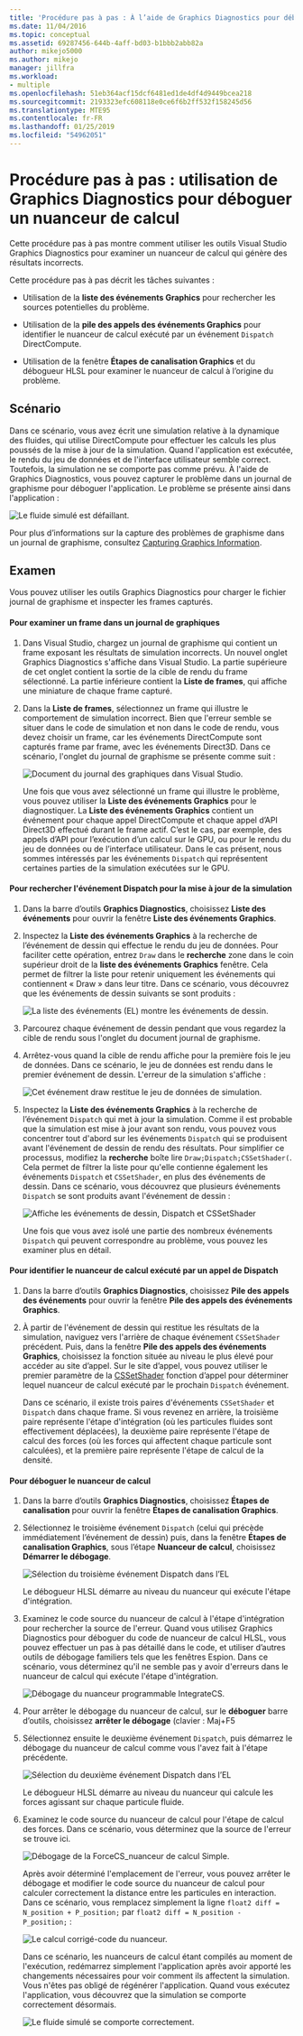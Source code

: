 ```yaml
---
title: 'Procédure pas à pas : À l’aide de Graphics Diagnostics pour déboguer un nuanceur de calcul | Microsoft Docs'
ms.date: 11/04/2016
ms.topic: conceptual
ms.assetid: 69287456-644b-4aff-bd03-b1bbb2abb82a
author: mikejo5000
ms.author: mikejo
manager: jillfra
ms.workload:
- multiple
ms.openlocfilehash: 51eb364acf15dcf6481ed1de4df4d9449bcea218
ms.sourcegitcommit: 2193323efc608118e0ce6f6b2ff532f158245d56
ms.translationtype: MTE95
ms.contentlocale: fr-FR
ms.lasthandoff: 01/25/2019
ms.locfileid: "54962051"
---
```

# <a name="walkthrough-using-graphics-diagnostics-to-debug-a-compute-shader"></a>Procédure pas à pas : utilisation de Graphics Diagnostics pour déboguer un nuanceur de calcul
Cette procédure pas à pas montre comment utiliser les outils Visual Studio Graphics Diagnostics pour examiner un nuanceur de calcul qui génère des résultats incorrects.  
  
 Cette procédure pas à pas décrit les tâches suivantes :  
  
-   Utilisation de la **liste des événements Graphics** pour rechercher les sources potentielles du problème.  
  
-   Utilisation de la **pile des appels des événements Graphics** pour identifier le nuanceur de calcul exécuté par un événement `Dispatch` DirectCompute.  
  
-   Utilisation de la fenêtre **Étapes de canalisation Graphics** et du débogueur HLSL pour examiner le nuanceur de calcul à l’origine du problème.  
  
## <a name="scenario"></a>Scénario  
 Dans ce scénario, vous avez écrit une simulation relative à la dynamique des fluides, qui utilise DirectCompute pour effectuer les calculs les plus poussés de la mise à jour de la simulation. Quand l'application est exécutée, le rendu du jeu de données et de l'interface utilisateur semble correct. Toutefois, la simulation ne se comporte pas comme prévu. À l'aide de Graphics Diagnostics, vous pouvez capturer le problème dans un journal de graphisme pour déboguer l'application. Le problème se présente ainsi dans l'application :  
  
 ![Le fluide simulé est défaillant. ](media/gfx_diag_demo_compute_shader_fluid_problem.png "gfx_diag_demo_compute_shader_fluid_problem")  
  
 Pour plus d’informations sur la capture des problèmes de graphisme dans un journal de graphisme, consultez [Capturing Graphics Information](capturing-graphics-information.md).  
  
## <a name="investigation"></a>Examen  
 Vous pouvez utiliser les outils Graphics Diagnostics pour charger le fichier journal de graphisme et inspecter les frames capturés.  
  
#### <a name="to-examine-a-frame-in-a-graphics-log"></a>Pour examiner un frame dans un journal de graphiques  
  
1. Dans Visual Studio, chargez un journal de graphisme qui contient un frame exposant les résultats de simulation incorrects. Un nouvel onglet Graphics Diagnostics s'affiche dans Visual Studio. La partie supérieure de cet onglet contient la sortie de la cible de rendu du frame sélectionné. La partie inférieure contient la **Liste de frames**, qui affiche une miniature de chaque frame capturé.  
  
2. Dans la **Liste de frames**, sélectionnez un frame qui illustre le comportement de simulation incorrect. Bien que l'erreur semble se situer dans le code de simulation et non dans le code de rendu, vous devez choisir un frame, car les événements DirectCompute sont capturés frame par frame, avec les événements Direct3D. Dans ce scénario, l'onglet du journal de graphisme se présente comme suit :  
  
    ![Document du journal des graphiques dans Visual Studio. ](media/gfx_diag_demo_compute_shader_fluid_step_1.png "gfx_diag_demo_compute_shader_fluid_step_1")  
  
   Une fois que vous avez sélectionné un frame qui illustre le problème, vous pouvez utiliser la **Liste des événements Graphics** pour le diagnostiquer. La **Liste des événements Graphics** contient un événement pour chaque appel DirectCompute et chaque appel d’API Direct3D effectué durant le frame actif. C’est le cas, par exemple, des appels d’API pour l’exécution d’un calcul sur le GPU, ou pour le rendu du jeu de données ou de l’interface utilisateur. Dans le cas présent, nous sommes intéressés par les événements `Dispatch` qui représentent certaines parties de la simulation exécutées sur le GPU.  
  
#### <a name="to-find-the-dispatch-event-for-the-simulation-update"></a>Pour rechercher l'événement Dispatch pour la mise à jour de la simulation  
  
1. Dans la barre d’outils **Graphics Diagnostics**, choisissez **Liste des événements** pour ouvrir la fenêtre **Liste des événements Graphics**.  
  
2. Inspectez la **Liste des événements Graphics** à la recherche de l’événement de dessin qui effectue le rendu du jeu de données. Pour faciliter cette opération, entrez `Draw` dans le **recherche** zone dans le coin supérieur droit de la **liste des événements Graphics** fenêtre. Cela permet de filtrer la liste pour retenir uniquement les événements qui contiennent « Draw » dans leur titre. Dans ce scénario, vous découvrez que les événements de dessin suivants se sont produits :  
  
    ![La liste des événements &#40;EL&#41; montre les événements de dessin. ](media/gfx_diag_demo_compute_shader_fluid_step_2.png "gfx_diag_demo_compute_shader_fluid_step_2")  
  
3. Parcourez chaque événement de dessin pendant que vous regardez la cible de rendu sous l'onglet du document journal de graphisme.  
  
4. Arrêtez-vous quand la cible de rendu affiche pour la première fois le jeu de données. Dans ce scénario, le jeu de données est rendu dans le premier événement de dessin. L'erreur de la simulation s'affiche :  
  
    ![Cet événement draw restitue le jeu de données de simulation. ](media/gfx_diag_demo_compute_shader_fluid_step_3.png "gfx_diag_demo_compute_shader_fluid_step_3")  
  
5. Inspectez la **Liste des événements Graphics** à la recherche de l’événement `Dispatch` qui met à jour la simulation. Comme il est probable que la simulation est mise à jour avant son rendu, vous pouvez vous concentrer tout d'abord sur les événements `Dispatch` qui se produisent avant l'événement de dessin de rendu des résultats. Pour simplifier ce processus, modifiez la **recherche** boîte lire `Draw;Dispatch;CSSetShader(`. Cela permet de filtrer la liste pour qu'elle contienne également les événements `Dispatch` et `CSSetShader`, en plus des événements de dessin. Dans ce scénario, vous découvrez que plusieurs événements `Dispatch` se sont produits avant l'événement de dessin :  
  
    ![Affiche les événements de dessin, Dispatch et CSSetShader](media/gfx_diag_demo_compute_shader_fluid_step_4.png "gfx_diag_demo_compute_shader_fluid_step_4")  
  
   Une fois que vous avez isolé une partie des nombreux événements `Dispatch` qui peuvent correspondre au problème, vous pouvez les examiner plus en détail.  
  
#### <a name="to-determine-which-compute-shader-a-dispatch-call-executes"></a>Pour identifier le nuanceur de calcul exécuté par un appel de Dispatch  
  
1. Dans la barre d’outils **Graphics Diagnostics**, choisissez **Pile des appels des événements** pour ouvrir la fenêtre **Pile des appels des événements Graphics**.  
  
2. À partir de l'événement de dessin qui restitue les résultats de la simulation, naviguez vers l'arrière de chaque événement `CSSetShader` précédent. Puis, dans la fenêtre **Pile des appels des événements Graphics**, choisissez la fonction située au niveau le plus élevé pour accéder au site d’appel. Sur le site d’appel, vous pouvez utiliser le premier paramètre de la [CSSetShader](/windows/desktop/api/d3d11/nf-d3d11-id3d11devicecontext-cssetshader) fonction d’appel pour déterminer lequel nuanceur de calcul exécuté par le prochain `Dispatch` événement.  
  
   Dans ce scénario, il existe trois paires d'événements `CSSetShader` et `Dispatch` dans chaque frame. Si vous revenez en arrière, la troisième paire représente l'étape d'intégration (où les particules fluides sont effectivement déplacées), la deuxième paire représente l'étape de calcul des forces (où les forces qui affectent chaque particule sont calculées), et la première paire représente l'étape de calcul de la densité.  
  
#### <a name="to-debug-the-compute-shader"></a>Pour déboguer le nuanceur de calcul  
  
1. Dans la barre d’outils **Graphics Diagnostics**, choisissez **Étapes de canalisation** pour ouvrir la fenêtre **Étapes de canalisation Graphics**.  
  
2. Sélectionnez le troisième événement `Dispatch` (celui qui précède immédiatement l’événement de dessin) puis, dans la fenêtre **Étapes de canalisation Graphics**, sous l’étape **Nuanceur de calcul**, choisissez **Démarrer le débogage**.  
  
    ![Sélection du troisième événement Dispatch dans l’EL](media/gfx_diag_demo_compute_shader_fluid_step_6.png "gfx_diag_demo_compute_shader_fluid_step_6")  
  
    Le débogueur HLSL démarre au niveau du nuanceur qui exécute l'étape d'intégration.  
  
3. Examinez le code source du nuanceur de calcul à l'étape d'intégration pour rechercher la source de l'erreur. Quand vous utilisez Graphics Diagnostics pour déboguer du code de nuanceur de calcul HLSL, vous pouvez effectuer un pas à pas détaillé dans le code, et utiliser d’autres outils de débogage familiers tels que les fenêtres Espion. Dans ce scénario, vous déterminez qu'il ne semble pas y avoir d'erreurs dans le nuanceur de calcul qui exécute l'étape d'intégration.  
  
    ![Débogage du nuanceur programmable IntegrateCS. ](media/gfx_diag_demo_compute_shader_fluid_step_7.png "gfx_diag_demo_compute_shader_fluid_step_7")  
  
4. Pour arrêter le débogage du nuanceur de calcul, sur le **déboguer** barre d’outils, choisissez **arrêter le débogage** (clavier : Maj+F5  
  
5. Sélectionnez ensuite le deuxième événement `Dispatch`, puis démarrez le débogage du nuanceur de calcul comme vous l'avez fait à l'étape précédente.  
  
    ![Sélection du deuxième événement Dispatch dans l’EL](media/gfx_diag_demo_compute_shader_fluid_step_8.png "gfx_diag_demo_compute_shader_fluid_step_8")  
  
    Le débogueur HLSL démarre au niveau du nuanceur qui calcule les forces agissant sur chaque particule fluide.  
  
6. Examinez le code source du nuanceur de calcul pour l'étape de calcul des forces. Dans ce scénario, vous déterminez que la source de l'erreur se trouve ici.  
  
    ![Débogage de la ForceCS&#95;nuanceur de calcul Simple. ](media/gfx_diag_demo_compute_shader_fluid_step_9.png "gfx_diag_demo_compute_shader_fluid_step_9")  
  
   Après avoir déterminé l'emplacement de l'erreur, vous pouvez arrêter le débogage et modifier le code source du nuanceur de calcul pour calculer correctement la distance entre les particules en interaction. Dans ce scénario, vous remplacez simplement la ligne `float2 diff = N_position + P_position;` par `float2 diff = N_position - P_position;` :  
  
   ![Le calcul corrigé&#45;code du nuanceur. ](media/gfx_diag_demo_compute_shader_fluid_step_10.png "gfx_diag_demo_compute_shader_fluid_step_10")  
  
   Dans ce scénario, les nuanceurs de calcul étant compilés au moment de l'exécution, redémarrez simplement l'application après avoir apporté les changements nécessaires pour voir comment ils affectent la simulation. Vous n'êtes pas obligé de régénérer l'application. Quand vous exécutez l'application, vous découvrez que la simulation se comporte correctement désormais.  
  
   ![Le fluide simulé se comporte correctement. ](media/gfx_diag_demo_compute_shader_fluid_resolution.png "gfx_diag_demo_compute_shader_fluid_resolution")
